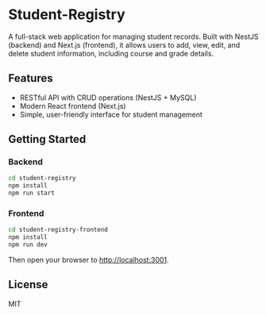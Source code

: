 # Student-Registry

A full-stack web application for managing student records. Built with NestJS (backend) and Next.js (frontend), it allows users to add, view, edit, and delete student information, including course and grade details.

## Features

- RESTful API with CRUD operations (NestJS + MySQL)
- Modern React frontend (Next.js)
- Simple, user-friendly interface for student management

## Getting Started

### Backend

```bash
cd student-registry
npm install
npm run start
```

### Frontend

```bash
cd student-registry-frontend
npm install
npm run dev
```

Then open your browser to [http://localhost:3001](http://localhost:3001).

## License

MIT
